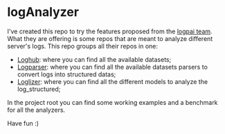 # logAnalyzer

I've created this repo to try the features proposed from the [logpai team](http://www.logpai.com).
What they are offering is some repos that are meant to analyze different server's logs.
This repo groups all their repos in one:

- [Loghub](https://github.com/logpai/loghub): where you can find all the available datasets;
- [Logparser](https://github.com/logpai/logparser): where you can find all the available datasets parsers to convert logs into structured datas;
- [Loglizer](https://github.com/logpai/loglizer): where you can find all the different models to analyze the log_structured;

In the project root you can find some working examples and a benchmark for all the analyzers.

Have fun :)
